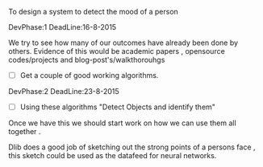 To design a system to detect the mood of a person


DevPhase:1   DeadLine:16-8-2015

We try to see how many of our outcomes have already been done by others.
Evidence of this would be academic papers , opensource codes/projects and blog-post's/walkthorouhgs

- [ ] Get a couple of good working algorithms.

DevPhase:2   DeadLine:23-8-2015
- [ ] Using these algorithms "Detect Objects and identify them"

Once we have this we should start work on how we can use them all together .

Dlib does a good job of sketching out the strong points of a persons face , this sketch could be used as the datafeed for neural networks.


